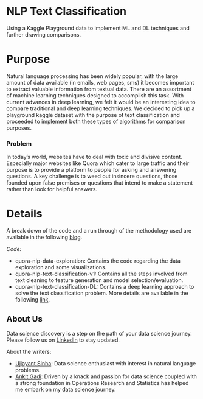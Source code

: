 # NLP Text Classification
Using a Kaggle Playground data to implement ML and DL techniques and further drawing comparisons.

# Purpose
Natural language processing has been widely popular, with the large amount of data available (in emails, web pages, sms) it becomes important to extract valuable information from textual data. There are an assortment of machine learning techniques designed to accomplish this task. With current advances in deep learning, we felt it would be an interesting idea to compare traditional and deep learning techniques. We decided to pick up a playground kaggle dataset with the purpose of text classification and proceeded to implement both these types of algorithms for comparison purposes. 


### Problem 
In today’s world, websites have to deal with toxic and divisive content. Especially major websites like Quora which cater to large traffic and their purpose is to provide a platform to people for asking and answering questions. A key challenge is to weed out insincere questions, those founded upon false premises or questions that intend to make a statement rather than look for helpful answers. 


# Details
A break down of the code and a run through of the methodology used are available in the following [blog](http://datasciencediscovery.com/coders_corner/NLP-ML.html).


*Code:* 
+ quora-nlp-data-exploration: Contains the code regarding the data exploration and some visualizations.
+ quora-nlp-text-classification-v1: Contains all the steps involved from text cleaning to feature generation and model selection/evaluation. 
+ quora-nlp-text-classification-DL: Contains a deep learning approach to solve the text classification problem. More details are available in the following [link](http://datasciencediscovery.com/coders_corner/Text-Classification-DL.html).

## About Us
Data science discovery is a step on the path of your data science journey. Please follow us on [LinkedIn](https://www.linkedin.com/company/data-science-discovery/) to stay updated.

About the writers:
+ [Ujjayant Sinha](http://linkedin.com/in/ujjayant-sinha-0852b06b): Data science enthusiast with interest in natural language problems.
+ [Ankit Gadi](http://linkedin.com/in/gadiankit/): Driven by a knack and passion for data science coupled with a strong foundation in Operations Research and Statistics has helped me embark on my data science journey.
